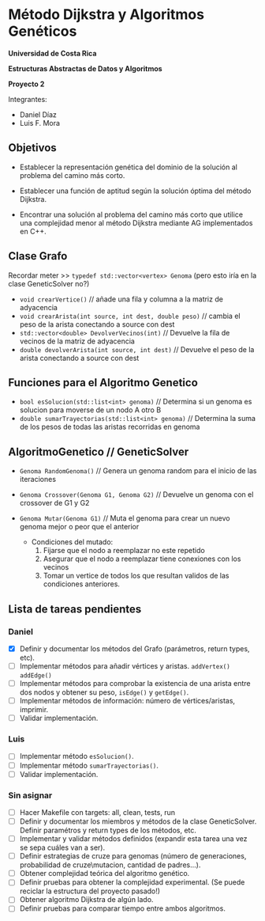 # Método Dijkstra y Algoritmos Genéticos

**Universidad de Costa Rica**

**Estructuras Abstractas de Datos y Algoritmos**

**Proyecto 2**

Integrantes:
* Daniel Díaz
* Luis F. Mora

## Objetivos


* Establecer la representación genética del dominio de la solución al problema del camino más corto.

* Establecer una función de aptitud según la solución óptima del método Dijkstra.

* Encontrar una solución al problema del camino más corto que utilice una complejidad menor al método
Dijkstra mediante AG implementados en C++.

## Clase Grafo

Recordar meter >> `typedef std::vector<vertex> Genoma` (pero esto iría en la clase GeneticSolver no?)

* `void crearVertice()` // añade una fila y columna a la matriz de adyacencia
* `void crearArista(int source, int dest, double peso)` // cambia el peso de la arista conectando a source con dest
* `std::vector<double> DevolverVecinos(int)` // Devuelve la fila de vecinos de la matriz de adyacencia
* `double devolverArista(int source, int dest)` // Devuelve el peso de la arista conectando a source con dest

## Funciones para el Algoritmo Genetico

* `bool esSolucion(std::list<int> genoma)` // Determina si un genoma es solucion para moverse de un nodo A otro B
* `double sumarTrayectorias(std::list<int> genoma)` // Determina la suma de los pesos de todas las aristas recorridas en genoma

## AlgoritmoGenetico // GeneticSolver

* `Genoma RandomGenoma()` // Genera un genoma random para el inicio de las iteraciones
* `Genoma Crossover(Genoma G1, Genoma G2)` // Devuelve un genoma con el crossover de G1 y G2
* `Genoma Mutar(Genoma G1)` // Muta el genoma para crear un nuevo genoma mejor o peor que el anterior

    - Condiciones del mutado:
        1. Fijarse que el nodo a reemplazar no este repetido
        2. Asegurar que el nodo a reemplazar tiene conexiones con los vecinos
        3. Tomar un vertice de todos los que resultan validos de las condiciones anteriores.


## Lista de tareas pendientes

### Daniel

- [x] Definir y documentar los métodos del Grafo (parámetros, return types, etc).
- [ ] Implementar métodos para añadir vértices y aristas. `addVertex()`  `addEdge()`
- [ ] Implementar métodos para comprobar la existencia de una arista entre dos nodos y obtener su peso, `isEdge()` y `getEdge()`.
- [ ] Implementar métodos de información: número de vértices/aristas, imprimir.
- [ ] Validar implementación.

### Luis

- [ ] Implementar método `esSolucion()`.
- [ ] Implementar método `sumarTrayectorias()`.
- [ ] Validar implementación.

### Sin asignar
- [ ] Hacer Makefile con targets: all, clean, tests, run
- [ ] Definir y documentar los miembros y métodos de la clase GeneticSolver. Definir paramétros y return types de los métodos, etc.
- [ ] Implementar y validar métodos definidos (expandir esta tarea una vez se sepa cuáles van a ser).
- [ ] Definir estrategias de cruze para genomas (número de generaciones, probabilidad de cruze\mutacion, cantidad de padres...).
- [ ] Obtener complejidad teórica del algoritmo genético.
- [ ] Definir pruebas para obtener la complejidad experimental. (Se puede reciclar la estructura del proyecto pasado!)
- [ ] Obtener algoritmo Dijkstra de algún lado.
- [ ] Definir pruebas para comparar tiempo entre ambos algoritmos.
